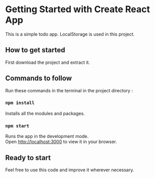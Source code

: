 # Getting Started with Create React App

This is a simple todo app. LocalStorage is used in this project.

## How to get started

First download the project and extract it.

## Commands to follow

Run these commands in the terminal in the project directory :

### `npm install`

Installs all the modules and packages.

### `npm start`

Runs the app in the development mode.\
Open [http://localhost:3000](http://localhost:3000) to view it in your browser.

## Ready to start

Feel free to use this code and improve it wherever necessary.



